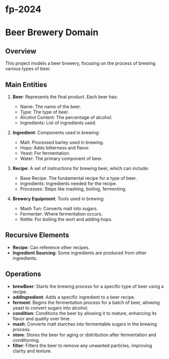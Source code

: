 # fp-2024

# Beer Brewery Domain

## Overview
This project models a beer brewery, focusing on the process of brewing various types of beer.

## Main Entities
1. **Beer**: Represents the final product. Each beer has:
    - Name: The name of the beer.
    - Type: The type of beer.
    - Alcohol Content: The percentage of alcohol.
    - Ingredients: List of ingredients used.

2. **Ingredient**: Components used in brewing:
    - Malt: Processed barley used in brewing.
    - Hops: Adds bitterness and flavor.
    - Yeast: For fermentation.
    - Water: The primary component of beer.

3. **Recipe**: A set of instructions for brewing beer, which can include:
    - Base Recipe: The fundamental recipe for a type of beer.
    - Ingredients: Ingredients needed for the recipe.
    - Processes: Steps like mashing, boiling, fermenting.

4. **Brewery Equipment**: Tools used in brewing:
    - Mash Tun: Converts malt into sugars.
    - Fermenter: Where fermentation occurs.
    - Kettle: For boiling the wort and adding hops.

## Recursive Elements
- **Recipe**: Can reference other recipes.
- **Ingredient Sourcing**: Some ingredients are produced from other ingredients.

## Operations
- **brewBeer**: Starts the brewing process for a specific type of beer using a recipe.
- **addIngredient**: Adds a specific ingredient to a beer recipe.
- **ferment**: Begins the fermentation process for a batch of beer, allowing yeast to convert sugars into alcohol.
- **condition**: Conditions the beer by allowing it to mature, enhancing its flavor and quality over time.
- **mash**: Converts malt starches into fermentable sugars in the brewing process.
- **store**: Stores the beer for aging or distribution after fermentation and conditioning.
- **filter**: Filters the beer to remove any unwanted particles, improving clarity and texture.